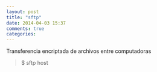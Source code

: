 ```yaml
---
layout: post
title: "sftp"
date: 2014-04-03 15:37
comments: true
categories: 
---
```

Transferencia encriptada de archivos entre computadoras

>$ sftp host

